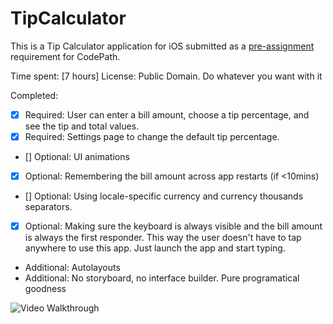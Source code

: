 # TipCalculator

This is a Tip Calculator application for iOS submitted as a [pre-assignment](https://gist.github.com/timothy1ee/7747214) requirement for CodePath.

Time spent: [7 hours] 
License: Public Domain. Do whatever you want with it

Completed:
* [x] Required: User can enter a bill amount, choose a tip percentage, and see the tip and total values.
* [x] Required: Settings page to change the default tip percentage.
* [] Optional: UI animations
* [x] Optional: Remembering the bill amount across app restarts (if <10mins)
* [] Optional: Using locale-specific currency and currency thousands separators.
* [x] Optional: Making sure the keyboard is always visible and the bill amount is always the first responder. This way the user doesn't have to tap anywhere to use this app. Just launch the app and start typing.

* Additional: Autolayouts
* Additional: No storyboard, no interface builder. Pure programatical goodness 

![Video Walkthrough](http://cl.ly/image/2X3V3l2j143q/walkthrough.gif)
